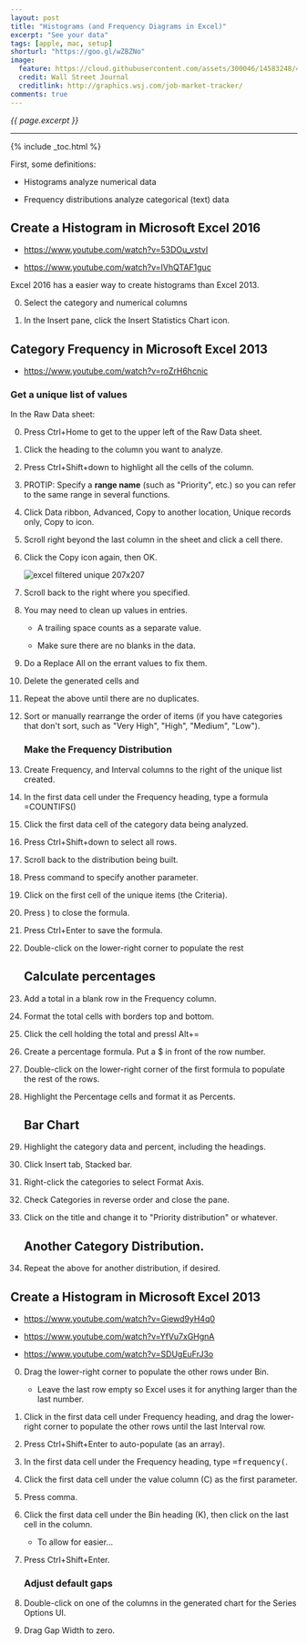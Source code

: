 ```yaml
---
layout: post
title: "Histograms (and Frequency Diagrams in Excel)"
excerpt: "See your data"
tags: [apple, mac, setup]
shorturl: "https://goo.gl/wZBZNo"
image:
  feature: https://cloud.githubusercontent.com/assets/300046/14583248/4b20c578-03d9-11e6-8f7a-c860b666bc73.jpg
  credit: Wall Street Journal
  creditlink: http://graphics.wsj.com/job-market-tracker/
comments: true
---
```

<i>{{ page.excerpt }}</i>
<hr />

{% include _toc.html %}


First, some definitions:

   * Histograms analyze numerical data

   * Frequency distributions analyze categorical (text) data


## Create a Histogram in Microsoft Excel 2016

   * https://www.youtube.com/watch?v=53DOu_vstvI
   
   * https://www.youtube.com/watch?v=IVhQTAF1guc

Excel 2016 has a easier way to create histograms than Excel 2013.

0. Select the category and numerical columns

0. In the Insert pane, click the Insert Statistics Chart icon.


## Category Frequency in Microsoft Excel 2013

   * https://www.youtube.com/watch?v=roZrH6hcnic

   ### Get a unique list of values

   In the Raw Data sheet:

0. Press Ctrl+Home to get to the upper left of the Raw Data sheet.
0. Click the heading to the column you want to analyze.
0. Press Ctrl+Shift+down to highlight all the cells of the column.

0. PROTIP: Specify a <strong>range name</strong> (such as "Priority", etc.) so you can
   refer to the same range in several functions.

0. Click Data ribbon, Advanced, Copy to another location, Unique records only, Copy to icon.
0. Scroll right beyond the last column in the sheet and click a cell there.
0. Click the Copy icon again, then OK.

   ![excel filtered unique 207x207](https://cloud.githubusercontent.com/assets/300046/25568069/1b1edd54-2dc9-11e7-9534-2775c08d0e4c.png)

0. Scroll back to the right where you specified.
0. You may need to clean up values in entries.

   * A trailing space counts as a separate value.

   * Make sure there are no blanks in the data.

0. Do a Replace All on the errant values to fix them.
0. Delete the generated cells and
0. Repeat the above until there are no duplicates.

0. Sort or manually 					rearrange the order of items (if you have categories that don't sort, such as "Very High", "High", "Medium", "Low").


   ### Make the Frequency Distribution

0. Create Frequency, and Interval columns to the right of the unique list created.

0. In the first data cell under the Frequency heading, type a formula =COUNTIFS()
0. Click the first data cell of the category data being analyzed.
0. Press Ctrl+Shift+down to select all rows.
0. Scroll back to the distribution being built.
0. Press command to specify another parameter.
0. Click on the first cell of the unique items (the Criteria).
0. Press ) to close the formula.
0. Press Ctrl+Enter to save the formula.
0. Double-click on the lower-right corner to populate the rest

   ## Calculate percentages

0. Add a total in a blank row in the Frequency column.
0. Format the total cells with borders top and bottom.
0. Click the cell holding the total and pressl Alt+=

0. Create a percentage formula. Put a $ in front of the row number.
0. Double-click on the lower-right corner of the first formula to populate the rest of the rows.
0. Highlight the Percentage cells and format it as Percents.

   ## Bar Chart

0. Highlight the category data and percent, including the headings.
0. Click Insert tab, Stacked bar.
0. Right-click the categories to select Format Axis.
0. Check Categories in reverse order and close the pane.
0. Click on the title and change it to "Priority distribution" or whatever.

   ## Another Category Distribution.

0. Repeat the above for another distribution, if desired.





## Create a Histogram in Microsoft Excel 2013

   * https://www.youtube.com/watch?v=Giewd9yH4q0

   * https://www.youtube.com/watch?v=YfVu7xGHgnA

   * https://www.youtube.com/watch?v=SDUgEuFrJ3o



0. Drag the lower-right corner to populate the other rows under Bin.

   * Leave the last row empty so Excel uses it for anything larger than the last number.

0. Click in the first data cell under Frequency heading, 
   and drag the lower-right corner to populate the other rows until the last Interval row.

0. Press Ctrl+Shift+Enter to auto-populate (as an array).

0. In the first data cell under the Frequency heading, type <tt>=frequency(</tt>.

0. Click the first data cell under the value column (C) as the first parameter.

0. Press comma.

0. Click the first data cell under the Bin heading (K), then click on the last cell in the column.

   * To allow for easier...

0. Press Ctrl+Shift+Enter.


   ### Adjust default gaps

0. Double-click on one of the columns in the generated chart for the Series Options UI.

0. Drag Gap Width to zero.

